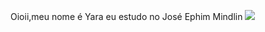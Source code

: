 Oioii,meu nome é Yara eu estudo no José Ephim Mindlin
![](https://media1.tenor.com/m/gZU3n_9Nv2EAAAAC/cat-cat-stare.gif)
